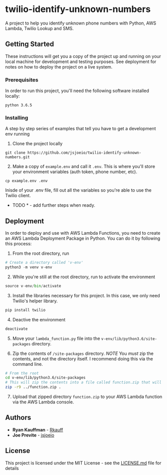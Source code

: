 # twilio-identify-unknown-numbers

A project to help you identify unknown phone numbers with Python, AWS Lambda, Twilio Lookup and SMS.

## Getting Started

These instructions will get you a copy of the project up and running on your local machine for development and testing purposes. See deployment for notes on how to deploy the project on a live system.

### Prerequisites

In order to run this project, you'll need the following software installed locally:

```
python 3.6.5
```

### Installing

A step by step series of examples that tell you have to get a development env running

1. Clone the project locally

```
git clone https://github.com/jsjoeio/twilio-identify-unknown-numbers.git
```

2. Make a copy of `example.env` and call it `.env`. This is where you'll store your environment variables (auth token, phone number, etc).

```
cp example.env .env
```

Inisde of your .env file, fill out all the variables so you're able to use the Twilio client.

* TODO * - add further steps when ready.

## Deployment

In order to deploy and use with AWS Lambda Functions, you need to create an AWS Lambda Deployment Package in Python. You can do it by following this process:

1. From the root directory, run

```python
# Create a directory called 'v-env'
python3 -m venv v-env
```

2. While you're still at the root directory, run to activate the environment

```python
source v-env/bin/activate
```

3. Install the libraries necessary for this project. In this case, we only need Twilio's helper library.

```python
pip install twilio
```

4. Deactive the environment

```python
deactivate
```

5. Move your `lambda_function.py` file into the `v-env/lib/python3.6/site-packages` directory.

6. Zip the contents of `/site-packages` directory. *NOTE* You _must_ zip the contents, and not the directory itself. I recommend doing this via the command line.

```bash
# From the root
cd v-env/lib/python3.6/site-packages
# This will zip the contents into a file called function.zip that will be in the parent directory
zip -r9 ../function.zip .
```

7. Upload that zipped directory `function.zip` to your AWS Lambda function via the AWS Lambda console.


## Authors

* **Ryan Kauffman** - [Rkauff](https://github.com/Rkauff)
* **Joe Previte** - [jsjoeio](https://github.com/jsjoeio)


## License

This project is licensed under the MIT License - see the [LICENSE.md](LICENSE.md) file for details

